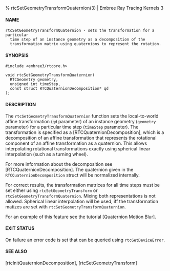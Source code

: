 % rtcSetGeometryTransformQuaternion(3) | Embree Ray Tracing Kernels 3

#### NAME

    rtcSetGeometryTransformQuaternion - sets the transformation for a particular
      time step of an instance geometry as a decomposition of the
      transformation matrix using quaternions to represent the rotation.

#### SYNOPSIS

    #include <embree3/rtcore.h>

    void rtcSetGeometryTransformQuaternion(
      RTCGeometry geometry,
      unsigned int timeStep,
      const struct RTCQuaternionDecomposition* qd
    );

#### DESCRIPTION

The `rtcSetGeometryTransformQuaternion` function sets the
local-to-world affine transformation (`qd` parameter) of an instance
geometry (`geometry` parameter) for a particular time step (`timeStep`
parameter). The transformation is specified as a
[RTCQuaternionDecomposition], which is a decomposition of an affine
transformation that represents the rotational component of an affine
transformation as a quaternion. This allows interpolating rotational
transformations exactly using spherical linear interpolation (such as
a turning wheel).

For more information about the decomposition see [RTCQuaternionDecomposition].
The quaternion given in the `RTCQuaternionDecomposition` struct will be normalized
internally.

For correct results, the transformation matrices for all time steps must be
set either using `rtcSetGeometryTransform` or
`rtcSetGeometryTransformQuaternion`. Mixing both representations is not
allowed. Spherical linear interpolation will be used, iff the transformation
matizes are set with `rtcSetGeometryTransformQuaternion`.

For an example of this feature see the tutorial [Quaternion Motion Blur].

#### EXIT STATUS

On failure an error code is set that can be queried using
`rtcGetDeviceError`.

#### SEE ALSO

[rtcInitQuaternionDecomposition], [rtcSetGeometryTransform]
